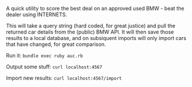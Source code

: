 A quick utility to score the best deal on an approved used BMW - beat the dealer using INTERNETS. 

This will take a query string (hard coded, for great justice) and pull the returned car details from the (public) BMW API. It will then save those results to a local database, and on subsiquent imports will only import cars that have changed, for great comparison. 

Run it: `bundle exec ruby auc.rb`

Output some stuff: `curl localhost:4567`

Import new results: `curl localhost:4567/import`